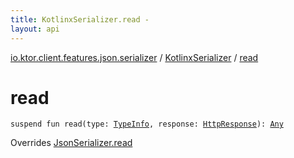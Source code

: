 ```yaml
---
title: KotlinxSerializer.read - 
layout: api
---
```


<div class='api-docs-breadcrumbs'><a href="../index.html">io.ktor.client.features.json.serializer</a> / <a href="index.html">KotlinxSerializer</a> / <a href="./read.html">read</a></div>

# read

<div class="signature"><code><span class="keyword">suspend</span> <span class="keyword">fun </span><span class="identifier">read</span><span class="symbol">(</span><span class="parameterName" id="io.ktor.client.features.json.serializer.KotlinxSerializer$read(io.ktor.client.call.TypeInfo, io.ktor.client.response.HttpResponse)/type">type</span><span class="symbol">:</span>&nbsp;<a href="../../io.ktor.client.call/-type-info/index.html"><span class="identifier">TypeInfo</span></a><span class="symbol">, </span><span class="parameterName" id="io.ktor.client.features.json.serializer.KotlinxSerializer$read(io.ktor.client.call.TypeInfo, io.ktor.client.response.HttpResponse)/response">response</span><span class="symbol">:</span>&nbsp;<a href="../../io.ktor.client.response/-http-response/index.html"><span class="identifier">HttpResponse</span></a><span class="symbol">)</span><span class="symbol">: </span><a href="https://kotlinlang.org/api/latest/jvm/stdlib/kotlin/-any/index.html"><span class="identifier">Any</span></a></code></div>

Overrides <a href="../../io.ktor.client.features.json/-json-serializer/read.html">JsonSerializer.read</a>

